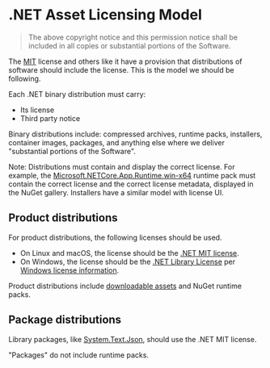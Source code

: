 # .NET Asset Licensing Model

> The above copyright notice and this permission notice shall be included in all copies or substantial portions of the Software.

The [MIT](https://github.com/dotnet/core/blob/main/LICENSE.TXT) license and others like it have a provision that distributions of software should include the license. This is the model we should be following.

Each .NET binary distribution must carry:

- Its license
- Third party notice

Binary distributions include: compressed archives, runtime packs, installers, container images, packages, and anything else where we deliver "substantial portions of the Software".

Note: Distributions must contain and display the correct license. For example, the [Microsoft.NETCore.App.Runtime.win-x64](https://www.nuget.org/packages/Microsoft.NETCore.App.Runtime.win-x64/) runtime pack must contain the correct license and the correct license metadata, displayed in the NuGet gallery. Installers have a similar model with license UI.

## Product distributions

For product distributions, the following licenses should be used.

- On Linux and macOS, the license should be the [.NET MIT license](https://github.com/dotnet/core/blob/main/LICENSE.TXT).
- On Windows, the license should be the [.NET Library License](https://dotnet.microsoft.com/dotnet_library_license.htm) per [Windows license information](https://github.com/dotnet/core/blob/main/license-information-windows.md).

Product distributions include [downloadable assets](https://dotnet.microsoft.com/en-us/download/dotnet/8.0) and NuGet runtime packs.

## Package distributions

Library packages, like [System.Text.Json](https://www.nuget.org/packages/System.Text.Json), should use the .NET MIT license.

"Packages" do not include runtime packs.
